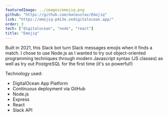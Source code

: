 ```yaml
---
featuredImage: ../images/emojiq.png
github: "https://github.com/mateustav/Emojiq"
link: "https://emojiq-p4i3e.ondigitalocean.app/"
order: 3
tech: ["digitalocean", "node", "react"]
title: "Emojiq"
---
```


Built in 2021, this Slack bot turn Slack messages emojis when it finds a match. I chose to use Node.js as I wanted to try out object-oriented programming techniques through modern Javascript syntax (JS classes) as well as try out PostgreSQL for the first time (it's so powerful!)

Technology used:

- DigitalOcean App Platform
- Continuous deployment via GitHub
- Node.js
- Express
- React
- Slack API
